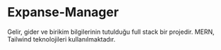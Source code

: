 # Expanse-Manager
 Gelir, gider ve birikim bilgilerinin tutulduğu full stack bir projedir. MERN, Tailwind teknolojileri kullanılmaktadır.
